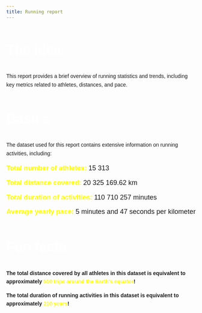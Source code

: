 ```yaml
---
title: Running report
---
```


<style>
        /* CSS styles for highlighting */
        .highlight {
            color: yellow;
            font-weight: 900;
        }
        /* Additional styling */
        body {
            font-family: Arial, sans-serif;
            line-height: 1.6;
        }
        h1, h2 {
            color: #fff;
            font-size: 36px;
        }
        ul {
            list-style-type: none;
            padding: 0;
        }
        li {
            margin-bottom: 10px;
            font-size: 18px;
        }
</style>

<div>
    <div>
        <h2>The idea</h2>
        <p>This report provides a brief overview of running statistics and trends, including key metrics related to athletes, distances, and pace.</p>
    </div>
    <div>
        <h2>Basics</h2>
        <p>The dataset used for this report contains extensive information on running activities, including:</p>
        <ul>
            <li><span class="highlight">Total number of athletes:</span> 15 313</li>
            <li><span class="highlight">Total distance covered:</span> 20 325 169.62 km</li>
            <li><span class="highlight">Total duration of activities:</span> 110 710 257 minutes</li>
            <li><span class="highlight">Average yearly pace:</span> 5 minutes and 47 seconds per kilometer</li>
        </ul>
    </div>
    <div>
        <h2>Fun facts</h2>
        <p><strong>The total distance covered by all athletes in this dataset is equivalent to approximately <span class="highlight">510 trips around the Earth's equator</span>!</strong></p>
        <p><strong>The total duration of running activities in this dataset is equivalent to approximately <span class="highlight">210 years</span>!</strong></p>
    </div>
</div>
